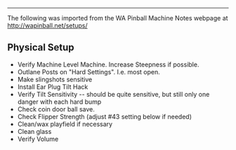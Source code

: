 ***
The following was imported from the WA Pinball Machine Notes webpage at http://wapinball.net/setups/
## Physical Setup
-   Verify Machine Level Machine. Increase Steepness if possible.
-   Outlane Posts on "Hard Settings". I.e. most open.
-   Make slingshots sensitive
-   Install Ear Plug Tilt Hack
-   Verify Tilt Sensitivity -- should be quite sensitive, but still only one danger with each hard bump
-   Check coin door ball save.
-   Check Flipper Strength (adjust #43 setting below if needed)
-   Clean/wax playfield if necessary
-   Clean glass
-   Verify Volume
